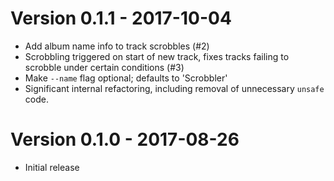 Version 0.1.1 - 2017-10-04
==========================

  * Add album name info to track scrobbles (#2)
  * Scrobbling triggered on start of new track, fixes tracks failing to 
    scrobble under certain conditions (#3)
  * Make `--name` flag optional; defaults to 'Scrobbler'
  * Significant internal refactoring, including removal of unnecessary
    `unsafe` code.

Version 0.1.0 - 2017-08-26
==========================

  * Initial release
